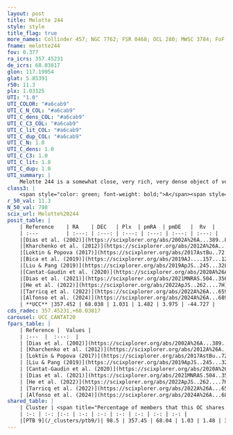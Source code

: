 ```yaml
---
layout: post
title: Melotte 244
style: style
title_flag: true
more_names: Collinder 457; NGC 7762; FSR 0468; OCL 280; MWSC 3784; FoF 2195
fname: melotte244
fov: 0.377
ra_icrs: 357.45231
de_icrs: 68.03817
glon: 117.19954
glat: 5.85391
r50: 11.3
plx: 1.03125
UTI: "1.0"
UTI_COLOR: "#a6cab9"
UTI_C_N_COL: "#a6cab9"
UTI_C_dens_COL: "#a6cab9"
UTI_C_C3_COL: "#a6cab9"
UTI_C_lit_COL: "#a6cab9"
UTI_C_dup_COL: "#a6cab9"
UTI_C_N: 1.0
UTI_C_dens: 1.0
UTI_C_C3: 1.0
UTI_C_lit: 1.0
UTI_C_dup: 1.0
UTI_summary: |
    Melotte 244 is a somewhat close, very rich, very dense object of very high C3 quality. It is very well-studied in the literature. This object shares a large percentage of members with a later reported entry.
class3: |
    <span style="color: green; font-weight: bold;">A</span><span style="color: green; font-weight: bold;">A</span>
r_50_val: 11.3
N_50_val: 798
scix_url: Melotte%20244
posit_table: |
    | Reference    | RA    | DEC   | Plx  | pmRA  | pmDE   |  Rv  |
    | :---         | :---: | :---: | :---: | :---: | :---: | :---: |
    |[Dias et al. (2002)](https://scixplorer.org/abs/2002A%26A...389..871D) | 359.983 | 68.034 | -- | 3.44 | -2.21 | -- |
    |[Kharchenko et al. (2012)](https://scixplorer.org/abs/2012A%26A...543A.156K) | 357.465 | 68.025 | -- | -2.88 | 0.0 | -- |
    |[Loktin & Popova (2017)](https://scixplorer.org/abs/2017AstBu..72..257L) | 359.985 | 68.034 | -- | 3.44 | -2.21 | -- |
    |[Bica et al. (2019)](https://scixplorer.org/abs/2019AJ....157...12B) | 357.476 | 68.046 | -- | -- | -- | -- |
    |[Liu & Pang (2019)](https://scixplorer.org/abs/2019ApJS..245...32L) | 357.429 | 68.05 | 0.995 | 1.478 | 4.002 | -- |
    |[Cantat-Gaudin et al. (2020)](https://scixplorer.org/abs/2020A%26A...640A...1C) | 357.472 | 68.035 | 1.002 | 1.452 | 4.016 | -- |
    |[Dias et al. (2021)](https://scixplorer.org/abs/2021MNRAS.504..356D) | 357.439 | 68.039 | 0.998 | 1.461 | 4.006 | -45.438 |
    |[He et al. (2022)](https://scixplorer.org/abs/2022ApJS..262....7H) | 357.465 | 68.036 | 1.034 | 1.478 | 3.98 | -- |
    |[Tarricq et al. (2022)](https://scixplorer.org/abs/2022A%26A...659A..59T) | 357.509 | 68.044 | 1.032 | 1.488 | 3.972 | -- |
    |[Alfonso et al. (2024)](https://scixplorer.org/abs/2024A%26A...689A..18A) | -2.528 | 68.038 | 1.003 | 1.482 | 3.987 | -- |
    | **UCC** |357.452 | 68.038 | 1.031 | 1.482 | 3.975 | -44.727 | 
cds_radec: 357.45231,+68.03817
carousel: UCC_CANTAT20
fpars_table: |
    | Reference |  Values |
    | :---  |  :---:  |
    | [Dias et al. (2002)](https://scixplorer.org/abs/2002A%26A...389..871D) | `E(B-V)=0.66, Dist=780.0, Age=9.3` |
    | [Kharchenko et al. (2012)](https://scixplorer.org/abs/2012A%26A...543A.156K) | `e_bv=0.55, distance=780, log_age=9.32` |
    | [Loktin & Popova (2017)](https://scixplorer.org/abs/2017AstBu..72..257L) | `E(B-V)=0.71, Dmod=9.359, logt=8.425` |
    | [Liu & Pang (2019)](https://scixplorer.org/abs/2019ApJS..245...32L) | `Age=2.63, Z=-0.25` |
    | [Cantat-Gaudin et al. (2020)](https://scixplorer.org/abs/2020A%26A...640A...1C) | `AVNN=1.91, DMNN=9.77, AgeNN=9.31` |
    | [Dias et al. (2021)](https://scixplorer.org/abs/2021MNRAS.504..356D) | `Av=2.604, Dist=957, logage=9.048, [Fe/H]=-0.056` |
    | [He et al. (2022)](https://scixplorer.org/abs/2022ApJS..262....7H) | `A0=2.6, logAge=9.15` |
    | [Tarricq et al. (2022)](https://scixplorer.org/abs/2022A%26A...659A..59T) | `Dist=872, logAgeNN=9.31` |
    | [Alfonso et al. (2024)](https://scixplorer.org/abs/2024A%26A...689A..18A) | `AV=1.90313, MOD=9.81358, logAge=9.28561, Z=-0.0580` |
shared_table: |
    | Cluster | <span title="Percentage of members that this OC shares with the ones listed">%</span>   | RA   | DEC   | Plx   | pmRA  | pmDE  | Rv | UTI |
    | :-: | :-: |:-: | :-: | :-: | :-: | :-: | :-: | :-: |
    |[PTB 9](/_clusters/ptb9/)| 98.5 | 357.45 | 68.04 | 1.03 | 1.48 | 3.98 | -44.72 |0.02 |
---
```

